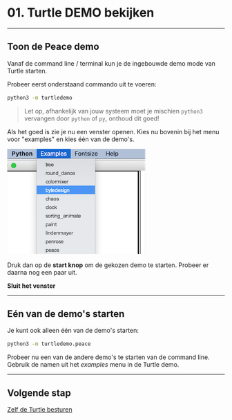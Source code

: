# 01. Turtle DEMO bekijken

---

## Toon de Peace demo

Vanaf de command line / terminal kun je de ingebouwde demo mode van Turtle starten. 

Probeer eerst onderstaand commando uit te voeren: 

```bash
python3 -m turtledemo
```

> Let op, afhankelijk van jouw systeem moet je mischien `python3` vervangen door `python` of `py`, onthoud dit goed!

Als het goed is zie je nu een venster openen. Kies nu bovenin bij het menu voor "examples" en kies één van de demo's. 

![](turtle_examples.png)

Druk dan op de **start knop** om de gekozen demo te starten. Probeer er daarna nog een paar uit.

**Sluit het venster**

---

## Eén van de demo's starten

Je kunt ook alleen één van de demo's starten:

```bash
python3 -m turtledemo.peace
```

Probeer nu een van de andere demo's te starten van de command line. Gebruik de namen uit het *examples* menu in de Turtle demo.

---

## Volgende stap

[Zelf de Turtle besturen](../02-play-with-turtle-cli)
